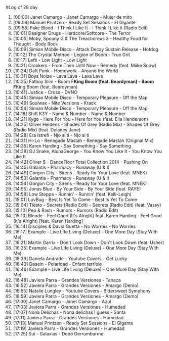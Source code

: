 #Log of 28 day

1. [00:00] Janet Camargo - Janet Camargo - Mujer de mito
1. [09:09] Manuel Printzen - Ready Set Sessions - El Gigante
1. [09:58] Fake Blood - I Think I Like It - I Think I Like It (Radio Edit)
1. [10:01] Designer Drugs - Hardcore/Softcore - The Terror
1. [10:05] Moby, Spoony G & The Treachorous 3 - Healthy Food for Thought - Body Rock
1. [10:09] Simian Mobile Disco - Attack Decay Sustain Release - Hotdog
1. [10:12] The Crystal Method - Legion of Boom - True Grit
1. [10:17] Lefti - Low Light - Low Light
1. [10:21] Crookers - From Then Until Now - Remedy (feat. Miike Snow)
1. [10:24] Daft Punk - Homework - Around the World
1. [10:31] Boys Noize - Lava Lava - Lava Lava
1. [10:35] Fatboy Slim - Boom F**King Boom (feat. Beardyman) - Boom F**King Boom (feat. Beardyman)
1. [10:41] Justice - Cross - DVNO
1. [10:45] Simian Mobile Disco - Temporary Pleasure - Off the Map
1. [10:49] Soulwax - Nite Versions - Krack
1. [10:54] Simian Mobile Disco - Temporary Pleasure - Off the Map
1. [14:18] Shift K3Y - Name & Number - Name & Number
1. [14:21] Kygo - Here For You - Here for You (feat. Ella Henderson)
1. [14:25] Oliver Heldens - Shades Of Grey (Radio Mix) - Shades Of Grey (Radio Mix) (feat. Delaney Jane)
1. [14:28] Era Istrefi - Njo si ti - Njo si ti
1. [14:31] Hi-Lo - Renegade Mastah - Renegade Mastah (Original Mix)
1. [14:35] Karen Harding - Say Something - Say Something
1. [14:38] DJ Snake, AlunaGeorge - You Know You Like It - You Know You Like It
1. [14:42] Oliver $ - DanceFloor Total Collection 2014 - Pushing On
1. [14:45] Galantis - Pharmacy - Runaway (U & I)
1. [14:49] Gorgon City - Sirens - Ready for Your Love (feat. MNEK)
1. [14:53] Galantis - Pharmacy - Runaway (U & I)
1. [14:54] Gorgon City - Sirens - Ready for Your Love (feat. MNEK)
1. [14:55] Jonas Blue - By Your Side - By Your Side (feat. RAYE)
1. [14:58] Low Steppa - Runnin' - Runnin' (feat. Kelli-Leigh)
1. [15:01] LuvBug - Best Is Yet To Come - Best Is Yet To Come
1. [15:04] Tiësto - Secrets (Radio Edit) - Secrets (Radio Edit) (feat. Vassy)
1. [15:10] Pep & Rash - Rumors - Rumors (Radio Edit)
1. [15:13] Blonde - Feel Good (It's Alright) feat. Karen Harding - Feel Good (It's Alright) [feat. Karen Harding]
1. [16:14] Disciples & David Guetta - No Worries - No Worries
1. [16:17] Example - Live Life Living (Deluxe) - One More Day (Stay With Me)
1. [16:21] Martin Garrix - Don't Look Down - Don't Look Down (feat. Usher)
1. [16:25] Example - Live Life Living (Deluxe) - One More Day (Stay With Me)
1. [16:39] Daniela Andrade - Youtube Covers - Get Lucky
1. [16:43] Dasein - Polaridad - Enfant terrible
1. [16:46] Example - Live Life Living (Deluxe) - One More Day (Stay With Me)
1. [16:48] Javiera Parra - Grandes Versiones - Tanaca
1. [16:52] Javiera Parra - Grandes Versiones - Amargo (Demo)
1. [16:55] Natalie Lungley - Youtube Covers - Bittersweet Symphony
1. [16:59] Javiera Parra - Grandes Versiones - Amargo (Demo)
1. [17:00] Janet Camargo - Janet Camargo - Azul
1. [17:03] Javiera Parra - Grandes Versiones - Humedad
1. [17:07] Nona Delichas - Nona delichas I guess - Santa
1. [17:11] Javiera Parra - Grandes Versiones - Humedad
1. [17:13] Manuel Printzen - Ready Set Sessions - El Gigante
1. [17:19] Javiera Parra - Grandes Versiones - Humedad
1. [17:25] Sui - Galaxias - Debo Derrumbarme
